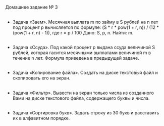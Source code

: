 #
Домашнее задание № 3

##
- Задача «Заем». Месячная выплата m по займу в S рублей на n лет под процент p вычисляется по формуле: 
(S * r * pow(1 + r,  n)) / (12 * (pow(1 + r,  n) - 1)),
где  r = p / 100
Дано: S, p, n. Найти: m.

##
 - Задача «Ссуда». Под какой процент p выдана ссуда величиной S рублей, которая гасится месячными выплатами величиной m в течение n лет. Формула приведена в предыдущей задаче.

##
 - Задача «Копирование файла». Создать на диске текстовый файл и скопировать его на экран.

##
 - Задача «Фильтр». Вывести на экран только числа из созданного Вами на диске текстового файла, содержащего буквы и числа.

##
 - Задача «Сортировка букв». Задать строку из 30 букв и расставить их в алфавитном порядке.
